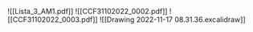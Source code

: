 ![[Lista_3_AM1.pdf]]
![[CCF31102022_0002.pdf]]
![[CCF31102022_0003.pdf]]
![[Drawing 2022-11-17 08.31.36.excalidraw]]